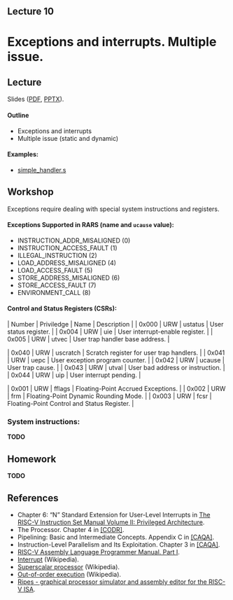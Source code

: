 Lecture 10
---

# Exceptions and interrupts. Multiple issue.

## Lecture

Slides ([PDF](CA_Lecture_10.pdf), [PPTX](CA_Lecture_10.pptx)).

#### Outline

* Exceptions and interrupts
* Multiple issue (static and dynamic)

#### Examples:

* [simple_handler.s](
  https://github.com/andrewt0301/hse-acos-course/blob/master/docs/part1ca/10_Exceptions/simple_handler.s)

## Workshop

Exceptions require dealing with special system instructions and registers.

#### Exceptions Supported in RARS (name and `ucause` value):

* INSTRUCTION_ADDR_MISALIGNED (0)
* INSTRUCTION_ACCESS_FAULT (1)
* ILLEGAL_INSTRUCTION (2)
* LOAD_ADDRESS_MISALIGNED (4)
* LOAD_ACCESS_FAULT (5)
* STORE_ADDRESS_MISALIGNED (6)
* STORE_ACCESS_FAULT (7)
* ENVIRONMENT_CALL (8)

#### Control and Status Registers (CSRs):

| Number | Priviledge | Name     | Description |
| 0x000  | URW        | ustatus  | User status register. |
| 0x004  | URW        | uie      | User interrupt-enable register. |
| 0x005  | URW        | utvec    | User trap handler base address. |

| 0x040  | URW        | uscratch | Scratch register for user trap handlers. |
| 0x041  | URW        | uepc     | User exception program counter. |
| 0x042  | URW        | ucause   | User trap cause. |
| 0x043  | URW        | utval    | User bad address or instruction. |
| 0x044  | URW        | uip      | User interrupt pending. |


| 0x001  | URW        | fflags   | Floating-Point Accrued Exceptions. |
| 0x002  | URW        | frm      | Floating-Point Dynamic Rounding Mode. |
| 0x003  | URW        | fcsr     | Floating-Point Control and Status Register. |

### System instructions:

 

__TODO__

## Homework

__TODO__

## References

* Chapter 6: “N” Standard Extension for User-Level Interrupts in 
  [The RISC-V Instruction Set Manual Volume II: Privileged Architecture](
  https://github.com/riscv/riscv-isa-manual/releases/latest).
* The Processor. Chapter 4 in [[CODR]](../../books.md).
* Pipelining: Basic and Intermediate Concepts. Appendix C in [[CAQA]](../../books.md).
* Instruction-Level Parallelism and Its Exploitation. Chapter 3 in [[CAQA]](../../books.md).
* [RISC-V Assembly Language Programmer Manual. Part I](https://shakti.org.in/docs/risc-v-asm-manual.pdf).
* [Interrupt](https://en.wikipedia.org/wiki/Interrupt) (Wikipedia).
* [Superscalar processor](https://en.wikipedia.org/wiki/Superscalar_processor) (Wikipedia).
* [Out-of-order execution](https://en.wikipedia.org/wiki/Out-of-order_execution) (Wikipedia).
* [Ripes - graphical processor simulator and assembly editor for the RISC-V ISA](
  https://github.com/mortbopet/Ripes).
